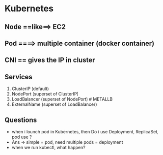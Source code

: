# Kubernetes

## Node ==like==> EC2

## Pod ====> multiple container (docker container)

## CNI == gives the IP in cluster

## Services
1. ClusterIP (default)
2. NodePort (superset of ClusterIP)
3. LoadBalancer (superset of NodePort) # METALLB
4. ExternalName (superset of LoadBalancer)

## Questions
 - when i lounch pod in Kubernetes, then Do i use Deployment, ReplicaSet, pod use ?
 - Ans => simple = pod, need multiple pods = deployment
 - when we run kubectl, what happen?